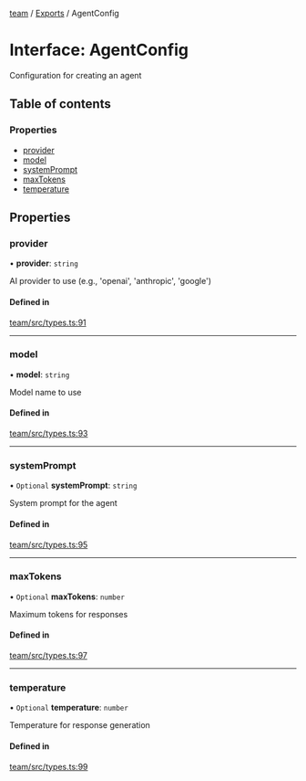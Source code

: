 <!-- 
 ⚠️  AUTO-GENERATED FILE - DO NOT EDIT MANUALLY
 This file is automatically generated by scripts/docs-generator.js
 To make changes, edit the source TypeScript files or update the generator script
-->

[team](../../) / [Exports](../modules) / AgentConfig

# Interface: AgentConfig

Configuration for creating an agent

## Table of contents

### Properties

- [provider](AgentConfig#provider)
- [model](AgentConfig#model)
- [systemPrompt](AgentConfig#systemprompt)
- [maxTokens](AgentConfig#maxtokens)
- [temperature](AgentConfig#temperature)

## Properties

### provider

• **provider**: `string`

AI provider to use (e.g., 'openai', 'anthropic', 'google')

#### Defined in

[team/src/types.ts:91](https://github.com/woojubb/robota/blob/87419dbb26faf50d7f1d60ae717fbe215743d1f6/packages/team/src/types.ts#L91)

___

### model

• **model**: `string`

Model name to use

#### Defined in

[team/src/types.ts:93](https://github.com/woojubb/robota/blob/87419dbb26faf50d7f1d60ae717fbe215743d1f6/packages/team/src/types.ts#L93)

___

### systemPrompt

• `Optional` **systemPrompt**: `string`

System prompt for the agent

#### Defined in

[team/src/types.ts:95](https://github.com/woojubb/robota/blob/87419dbb26faf50d7f1d60ae717fbe215743d1f6/packages/team/src/types.ts#L95)

___

### maxTokens

• `Optional` **maxTokens**: `number`

Maximum tokens for responses

#### Defined in

[team/src/types.ts:97](https://github.com/woojubb/robota/blob/87419dbb26faf50d7f1d60ae717fbe215743d1f6/packages/team/src/types.ts#L97)

___

### temperature

• `Optional` **temperature**: `number`

Temperature for response generation

#### Defined in

[team/src/types.ts:99](https://github.com/woojubb/robota/blob/87419dbb26faf50d7f1d60ae717fbe215743d1f6/packages/team/src/types.ts#L99)
